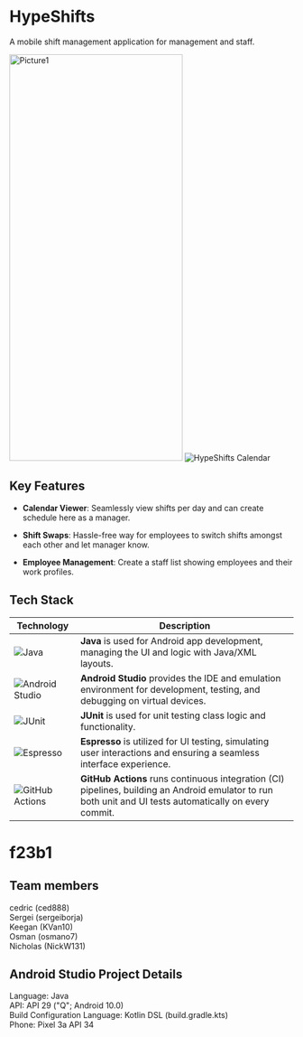 # HypeShifts

A mobile shift management application for management and staff. 

<img width="307" height="720" alt="Picture1" src="https://github.com/user-attachments/assets/31b65e28-0f16-43ce-a777-3573e3c94881" /> ![HypeShifts Calendar](https://github.com/user-attachments/assets/0d3284d5-d847-433e-865d-0e7713185992)

## Key Features

- **Calendar Viewer**: Seamlessly view shifts per day and can create schedule here as a manager.

- **Shift Swaps**: Hassle-free way for employees to switch shifts amongst each other and let manager know. 

- **Employee Management**: Create a staff list showing employees and their work profiles.

## Tech Stack

| **Technology** | **Description** |
|----------------|-----------------|
| ![Java](https://img.shields.io/badge/Java-FFA518?style=for-the-badge&logo=java&logoColor=white) | **Java** is used for Android app development, managing the UI and logic with Java/XML layouts. |
| ![Android Studio](https://img.shields.io/badge/Android%20Studio-3DDC84?style=for-the-badge&logo=android-studio&logoColor=white) | **Android Studio** provides the IDE and emulation environment for development, testing, and debugging on virtual devices. |
| ![JUnit](https://img.shields.io/badge/JUnit-25A162?style=for-the-badge&logo=junit5&logoColor=white) | **JUnit** is used for unit testing class logic and functionality. |
| ![Espresso](https://img.shields.io/badge/Espresso-3DDC84?style=for-the-badge&logo=android&logoColor=white) | **Espresso** is utilized for UI testing, simulating user interactions and ensuring a seamless interface experience. |
| ![GitHub Actions](https://img.shields.io/badge/Actions-000000?style=for-the-badge&logo=github&logoColor=white) | **GitHub Actions** runs continuous integration (CI) pipelines, building an Android emulator to run both unit and UI tests automatically on every commit. |

# f23b1

## Team members

cedric (ced888) <br>
Sergei (sergeiborja) <br>
Keegan (KVan10) <br>
Osman (osmano7) <br>
Nicholas (NickW131) <br>

## Android Studio Project Details

Language: Java <br>
API: API 29 ("Q"; Android 10.0) <br>
Build Configuration Language: Kotlin DSL (build.gradle.kts) <br>
Phone: Pixel 3a API 34
